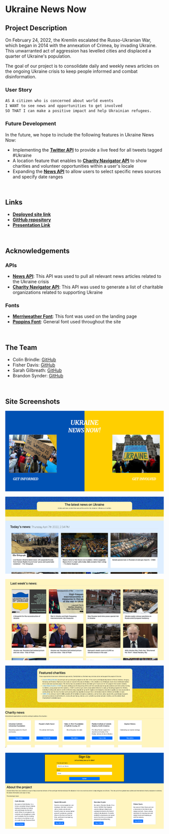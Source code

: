 # **Ukraine News Now**

## **Project Description**

On February 24, 2022, the Kremlin escalated the Russo-Ukranian War, which began in 2014 with the annexation of Crimea, by invading Ukraine. This unwarranted act of aggression has levelled cities and displaced a quarter of Ukraine's population. 

The goal of our project is to consolidate daily and weekly news articles on the ongoing Ukraine crisis to keep people informed and combat disinformation.

### User Story

```
AS A citizen who is concerned about world events
I WANT to see news and opportunities to get involved
SO THAT I can make a positive impact and help Ukrainian refugees. 
```

### Future Development

In the future, we hope to include the following features in Ukraine News Now:
- Implementing the **[Twitter API](https://developer.twitter.com/en/docs/twitter-api)** to provide a live feed for all tweets tagged #Ukraine
- A location feature that enables to **[Charity Navigator API](https://www.charitynavigator.org/index.cfm?bay=content.view&cpid=1397)** to show charities and volunteer opportunities within a user's locale
- Expanding the **[News API](https://newsapi.org)** to allow users to select specific news sources and specify date ranges

<br/>

## **Links**
- **[Deployed site link](https://fisher-davis.github.io/Ukraine-News-Now/)**
- **[GitHub repository](https://github.com/Fisher-Davis/Ukraine-News-Now)**
- **[Presentation Link](https://drive.google.com/file/d/12zG1LQO0ji1PyGWOVqZgOkFhW-pQRuBU/view)**

<br/>

## **Acknowledgements**

### APIs
- **[News API](https://newsapi.org)**: This API was used to pull all relevant news articles related to the Ukraine crisis
- **[Charity Navigator API](https://www.charitynavigator.org/index.cfm?bay=content.view&cpid=1397)**: This API was used to generate a list of charitable organizations related to supporting Ukraine

### Fonts
- **[Merriweather Font](https://fonts.google.com/specimen/Merriweather)**: This font was used on the landing page
- **[Poppins Font](https://fonts.google.com/specimen/Poppins)**: General font used throughout the site

<br/>

## **The Team**
- Colin Brindle: [GitHub](https://github.com/colinbrindle)
- Fisher Davis: [GitHub](https://github.com/fisher-davis)
- Sarah Gilbreath: [GitHub](https://github.com/thenoiseinspace)
- Brandon Synder: [GitHub](https://github.com/BrandonSnyder)

<br/>

## **Site Screenshots**
![Site landing page](/assets/images/landingpage.png)

![Site get informed page 1](/assets/images/getinformed1.png)

![Site get informed page 2](/assets/images/getinformed2.png)

![Site get involved page](/assets/images/charity.png)

![Site sign up section](/assets/images/signup.png)
